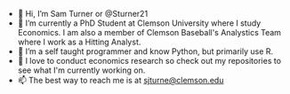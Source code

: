 - 👋 Hi, I’m Sam Turner or @Sturner21
- 👀 I’m currently a PhD Student at Clemson University where I study Economics. I am also a member of Clemson Baseball's Analystics Team where I work as a Hitting Analyst.
- 🌱 I’m a self taught programmer and know Python, but primarily use R.
- 💞️ I love to conduct economics research so check out my repositories to see what I'm currently working on.
- 📫 The best way to reach me is at sjturne@clemson.edu

<!---
Sturner21/Sturner21 is a ✨ special ✨ repository because its `README.md` (this file) appears on your GitHub profile.
You can click the Preview link to take a look at your changes.
--->
